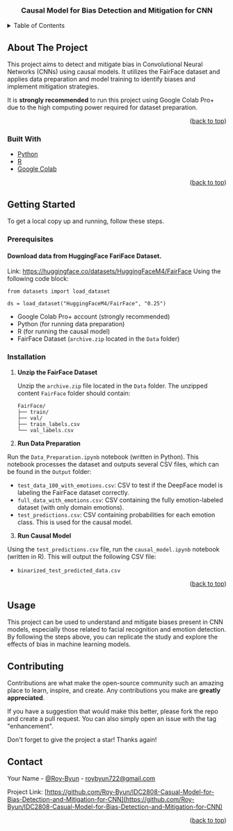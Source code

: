 <!-- Improved compatibility of back to top link: See: https://github.com/othneildrew/Best-README-Template/pull/73 -->

<a id="readme-top"></a>

  <h3 align="center">Causal Model for Bias Detection and Mitigation for CNN</h3>
</div>

<!-- TABLE OF CONTENTS -->
<details>
  <summary>Table of Contents</summary>
  <ol>
    <li>
      <a href="#about-the-project">About The Project</a>
      <ul>
        <li><a href="#built-with">Built With</a></li>
      </ul>
    </li>
    <li>
      <a href="#getting-started">Getting Started</a>
      <ul>
        <li><a href="#prerequisites">Prerequisites</a></li>
        <li><a href="#installation">Installation</a></li>
      </ul>
    </li>
    <li><a href="#usage">Usage</a></li>
    <!-- <li><a href="#roadmap">Roadmap</a></li> -->
    <li><a href="#contributing">Contributing</a></li>
    <li><a href="#license">License</a></li>
    <li><a href="#contact">Contact</a></li>
    <!-- <li><a href="#acknowledgments">Acknowledgments</a></li> -->
  </ol>
</details>

<!-- ABOUT THE PROJECT -->

## About The Project

<!-- [![Product Name Screen Shot][product-screenshot]](https://example.com) -->

This project aims to detect and mitigate bias in Convolutional Neural Networks (CNNs) using causal models. It utilizes the FairFace dataset and applies data preparation and model training to identify biases and implement mitigation strategies.

It is **strongly recommended** to run this project using Google Colab Pro+ due to the high computing power required for dataset preparation.

<p align="right">(<a href="#readme-top">back to top</a>)</p>

### Built With

- [Python](https://www.python.org/)
- [R](https://www.r-project.org/)
- [Google Colab](https://colab.research.google.com/)

<p align="right">(<a href="#readme-top">back to top</a>)</p>

<!-- GETTING STARTED -->

## Getting Started

To get a local copy up and running, follow these steps.

### Prerequisites
#### Download data from HuggingFace FariFace Dataset. 
Link: https://huggingface.co/datasets/HuggingFaceM4/FairFace
Using the following code block:
```
from datasets import load_dataset

ds = load_dataset("HuggingFaceM4/FairFace", "0.25")
```
- Google Colab Pro+ account (strongly recommended)
- Python (for running data preparation)
- R (for running the causal model)
- FairFace Dataset (`archive.zip` located in the `Data` folder)

### Installation

1. **Unzip the FairFace Dataset**

   Unzip the `archive.zip` file located in the `Data` folder. The unzipped content `FairFace` folder should contain:
   ```
   FairFace/
   ├── train/
   ├── val/
   ├── train_labels.csv
   └── val_labels.csv
   ```
3. **Run Data Preparation**

Run the `Data_Preparation.ipynb` notebook (written in Python). This notebook processes the dataset and outputs several CSV files, which can be found in the `Output` folder:

- `test_data_100_with_emotions.csv`: CSV to test if the DeepFace model is labeling the FairFace dataset correctly.
- `full_data_with_emotions.csv`: CSV containing the fully emotion-labeled dataset (with only domain emotions).
- `test_predictions.csv`: CSV containing probabilities for each emotion class. This is used for the causal model.

3. **Run Causal Model**

Using the `test_predictions.csv` file, run the `causal_model.ipynb` notebook (written in R). This will output the following CSV file:

- `binarized_test_predicted_data.csv`

<p align="right">(<a href="#readme-top">back to top</a>)</p>

<!-- USAGE EXAMPLES -->

## Usage

This project can be used to understand and mitigate biases present in CNN models, especially those related to facial recognition and emotion detection. By following the steps above, you can replicate the study and explore the effects of bias in machine learning models.

<!-- CONTRIBUTING -->

## Contributing

Contributions are what make the open-source community such an amazing place to learn, inspire, and create. Any contributions you make are **greatly appreciated**.

If you have a suggestion that would make this better, please fork the repo and create a pull request. You can also simply open an issue with the tag "enhancement".

Don't forget to give the project a star! Thanks again!


## Contact

Your Name - [@Roy-Byun](https://github.com/Roy-Byun) - roybyun722@gmail.com

Project Link: [https://github.com/Roy-Byun/IDC2808-Casual-Model-for-Bias-Detection-and-Mitigation-for-CNN](https://github.com/Roy-Byun/IDC2808-Casual-Model-for-Bias-Detection-and-Mitigation-for-CNN)

<p align="right">(<a href="#readme-top">back to top</a>)</p>

<!-- ACKNOWLEDGMENTS -->
<!--
## Acknowledgments

* []()
* []()
* []()

<p align="right">(<a href="#readme-top">back to top</a>)</p>
-->

<!-- MARKDOWN LINKS & IMAGES -->
<!-- https://www.markdownguide.org/basic-syntax/#reference-style-links -->
